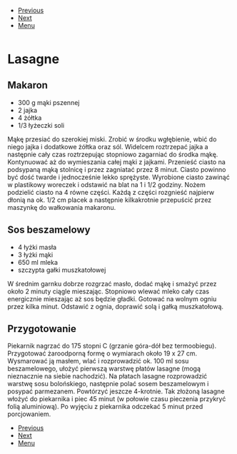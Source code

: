 <!-- Navigation Menu Start -->

- [Previous](<Krokiety z mięsem.md>)
- [Next](<Lukier królewski.md>)
- [Menu](<README.md>)

<div style="margin-bottom: 50px"></div>

<!-- /Navigation Menu Start -->


# Lasagne

## Makaron 

- 300 g mąki pszennej
- 2 jajka 
- 4 żółtka 
- 1/3 łyżeczki soli 

Mąkę przesiać do szerokiej miski. Zrobić w środku wgłębienie, wbić do niego jajka i dodatkowe żółtka oraz sól. Widelcem roztrzepać jajka a następnie cały czas roztrzepując stopniowo zagarniać do środka mąkę. Kontynuować aż do wymieszania całej mąki z jajkami. Przenieść ciasto na podsypaną mąką stolnicę i przez zagniatać przez 8 minut. Ciasto powinno być dość twarde i jednocześnie lekko sprężyste. Wyrobione ciasto zawinąć w plastikowy woreczek i odstawić na blat na 1 i 1/2 godziny. Nożem podzielić ciasto na 4 równe części. Każdą z części rozgnieść najpierw dłonią na ok. 1/2 cm placek a następnie kilkakrotnie przepuścić przez maszynkę do wałkowania makaronu. 

## Sos beszamelowy 

- 4 łyżki masła 
- 3 łyżki mąki 
- 650 ml mleka 
- szczypta gałki muszkatołowej 

W średnim garnku dobrze rozgrzać masło, dodać mąkę i smażyć przez około 2 minuty ciągle mieszając. Stopniowo wlewać mleko cały czas energicznie mieszając aż sos będzie gładki. Gotować na wolnym ogniu przez kilka minut. Odstawić z ognia, doprawić solą i gałką muszkatołową. 

## Przygotowanie

Piekarnik nagrzać do 175 stopni C (grzanie góra-dół bez termoobiegu). Przygotować żaroodporną formę o wymiarach około 19 x 27 cm. Wysmarować ją masłem, wlać i rozprowadzić ok. 100 ml sosu beszamelowego, ułożyć pierwszą warstwę płatów lasagne (mogą nieznacznie na siebie nachodzić). Na płatach lasagne rozprowadzić warstwę sosu bolońskiego, następnie polać sosem beszamelowym i posypać parmezanem. Powtórzyć jeszcze 4-krotnie. Tak złożoną lasagne włożyć do piekarnika i piec 45 minut (w połowie czasu pieczenia przykryć folią aluminiową). Po wyjęciu z piekarnika odczekać 5 minut przed porcjowaniem. 


<!-- Navigation Menu End -->

- [Previous](<Krokiety z mięsem.md>)
- [Next](<Lukier królewski.md>)
- [Menu](<README.md>)

<div style="margin-bottom: 50px"></div>

<!-- /Navigation Menu End -->